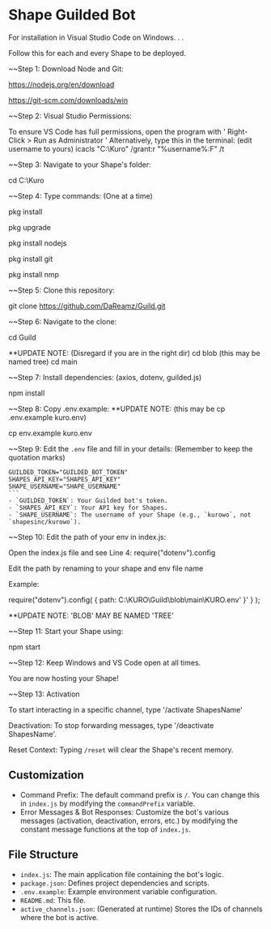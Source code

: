 # Shape Guilded Bot
For installation in Visual Studio Code on Windows.
.
.

Follow this for each and every Shape to be deployed.


~~Step 1: Download Node and Git:

https://nodejs.org/en/download

https://git-scm.com/downloads/win


~~Step 2: Visual Studio Permissions:

To ensure VS Code has full permissions, open the program with ' Right-Click > Run as Administrator '
Alternatively, type this in the terminal: (edit username to yours)
icacls "C:\Kuro" /grant:r "%username%:F" /t


~~Step 3: Navigate to your Shape's folder:

cd C:\Kuro


~~Step 4: Type commands: (One at a time)

pkg install

pkg upgrade

pkg install nodejs

pkg install git

pkg install nmp




~~Step 5: Clone this repository:

git clone https://github.com/DaReamz/Guild.git


~~Step 6: Navigate to the clone:

cd Guild

**UPDATE NOTE: (Disregard if you are in the right dir) cd blob (this may be named tree) cd main


~~Step 7: Install dependencies: (axios, dotenv, guilded.js)

npm install


~~Step 8: Copy .env.example:    **UPDATE NOTE: (this may be cp .env.example kuro.env)

cp env.example kuro.env


~~Step 9: Edit the `.env` file and fill in your details: (Remember to keep the quotation marks)

    GUILDED_TOKEN="GUILDED_BOT_TOKEN"
    SHAPES_API_KEY="SHAPES_API_KEY"
    SHAPE_USERNAME="SHAPE_USERNAME"
    ```
    - `GUILDED_TOKEN`: Your Guilded bot's token.
    - `SHAPES_API_KEY`: Your API key for Shapes.
    - `SHAPE_USERNAME`: The username of your Shape (e.g., `kurowo`, not `shapesinc/kurowo`).


~~Step 10: Edit the path of your env in index.js:

Open the index.js file and see Line 4: require("dotenv").config


Edit the path by renaming to your shape and env file name


Example: 

require("dotenv").config( { path: C:\KURO\Guild\blob\main\KURO.env' }' } );


**UPDATE NOTE: 'BLOB' MAY BE NAMED 'TREE'



~~Step 11: Start your Shape using:

npm start


~~Step 12: Keep Windows and VS Code open at all times.

You are now hosting your Shape!


~~Step 13: Activation

To start interacting in a specific channel, type '/activate ShapesName'


Deactivation: To stop forwarding messages, type '/deactivate ShapesName'.

Reset Context: Typing `/reset` will clear the Shape's recent memory.


## Customization
-   Command Prefix: The default command prefix is `/`. You can change this in `index.js` by modifying the `commandPrefix` variable.
-   Error Messages & Bot Responses: Customize the bot's various messages (activation, deactivation, errors, etc.) by modifying the constant message functions at the top of `index.js`.

## File Structure
-   `index.js`: The main application file containing the bot's logic.
-   `package.json`: Defines project dependencies and scripts.
-   `.env.example`: Example environment variable configuration.
-   `README.md`: This file.
-   `active_channels.json`: (Generated at runtime) Stores the IDs of channels where the bot is active.



